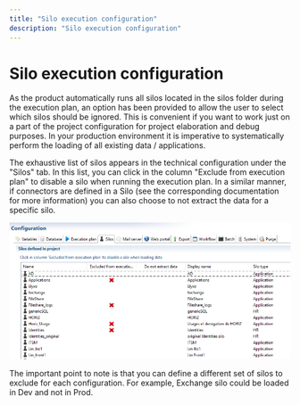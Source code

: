 ```yaml
---
title: "Silo execution configuration"
description: "Silo execution configuration"
---
```


# Silo execution configuration

As the product automatically runs all silos located in the silos folder during the execution plan, an option has been provided to allow the user to select which silos should be ignored. This is convenient if you want to work just on a part of the project configuration for project elaboration and debug purposes. In your production environment it is imperative to systematically perform the loading of all existing data / applications.  

The exhaustive list of silos appears in the technical configuration under the "Silos" tab. In this list, you can click in the column "Exclude from execution plan" to disable a silo when running the execution plan. In a similar manner, if connectors are defined in a Silo (see the corresponding documentation for more information) you can also choose to not extract the data for a specific silo.  

![Silo execution configuration](./images/technicalConfigurationSilo.png "Silo execution configuration")  

The important point to note is that you can define a different set of silos to exclude for each configuration. For example, Exchange silo could be loaded in Dev and not in Prod.  
